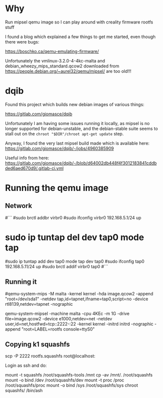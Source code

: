 # Why

Run mipsel qemu image so I can play around with creality firmware rootfs stuff

I found a blog which explained a few things to get me started, even though there were bugs:

https://boschko.ca/qemu-emulating-firmware/

Unfortunately the vmlinux-3.2.0-4-4kc-malta and debian_wheezy_mips_standard.qcow2 downloaded from https://people.debian.org/~aurel32/qemu/mipsel/ are too old!!!

# dqib

Found this project which builds new debian images of various things:

https://gitlab.com/giomasce/dqib

Unfortunately I am having some issues running it locally, as mipsel is no longer supported for debian-unstable, and the debian-stable suite seems
to stall out on the `chroot "$DIR"/chroot apt-get update` step.

Anyway, I found the very last mipsel build made which is available here:
https://gitlab.com/giomasce/dqib/-/jobs/4960385909

Useful info from here:
https://gitlab.com/giomasce/dqib/-/blob/d64002db448f4f3012183841cddbded6aed670d9/.gitlab-ci.yml

# Running the qemu image

## Network

#```
#sudo brctl addbr virbr0
#sudo ifconfig virbr0 192.168.5.1/24 up
# sudo ip tuntap del dev tap0 mode tap
#sudo ip tuntap add dev tap0 mode tap dev tap0
#sudo ifconfig tap0 192.168.5.11/24 up
#sudo brctl addif virbr0 tap0
#```

## Running it

#qemu-system-mips -M malta -kernel kernel -hda image.qcow2 -append "root=/dev/sda1" -netdev tap,id=tapnet,ifname=tap0,script=no -device rtl8139,netdev=tapnet -nographic

qemu-system-mipsel -machine malta -cpu 4KEc -m 1G -drive file=image.qcow2 -device e1000,netdev=net -netdev user,id=net,hostfwd=tcp::2222-:22 -kernel kernel -initrd initrd -nographic -append "root=LABEL=rootfs console=ttyS0"

## Copying k1 squashfs

scp -P 2222 rootfs.squashfs root@localhost:

Login as ssh and do:

mount -t squashfs /root/squashfs-tools /mnt
cp -av /mnt/. /root/squashfs
mount -o bind /dev /root/squashfs/dev
mount -t proc /proc /root/squashfs/proc
mount -o bind /sys /root/squashfs/sys
chroot squashfs/ /bin/ash
